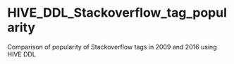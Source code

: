 # HIVE_DDL_Stackoverflow_tag_popularity
Comparison of popularity of Stackoverflow tags in 2009 and 2016 using HIVE DDL
